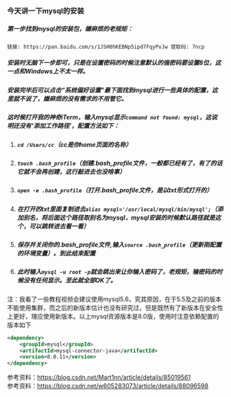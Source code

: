 ### 今天讲一下mysql的安装
##### 第一步找到mysql的安装包，嫌麻烦的老规矩：
```
链接: https://pan.baidu.com/s/1JSH0hKEBNp5ipd7FqyPvJw 提取码: 7ncp
```
##### 安装时无脑下一步即可，只是在设置密码的时候注意默认的强密码要设置8位，这一点和Windows上不太一样。
##### 安装完毕后可以点击“系统偏好设置”最下面找到mysql进行一些具体的配置，这里就不说了，嫌麻烦的没有需求的不用管它。
##### 这时候打开我的神奇iTerm，输入mysql显示`command not found: mysql`，这说明还没有‘添加工作路径’，配置方法如下：
1. ##### `cd /Users/cc`（cc是你home页面的名称）
2. ##### `touch .bash_profile`（创建.bash_profile文件，一般都已经有了，有了的话它就不会再创建，这行敲进去也没啥事）
3. ##### `open -e .bash_profile`（打开.bash_profile文件，是以txt形式打开的）
4. ##### 在打开的txt里面复制进去`alias mysql='/usr/local/mysql/bin/mysql';`（添加别名，将后面这个路径取别名为mysql，mysql安装的时候默认路径就是这个，可以跳转进去看一看）
5. ##### 保存并关闭你的.bash_profile文件,输入`source .bash_profile`（更新刚配置的环境变量）。到此结束配置
6. ##### 此时输入`mysql -u root -p`就会跳出来让你输入密码了，老规矩，输密码的时候没有任何显示。至此就全部OK了。

注：我看了一些教程视频会建议使用mysql5.6，究其原因，在于5.5及之前的版本不能使用集群，而之后的新版本估计也没有研究过，但是既然有了新版本在安全性上更好，理应使用新版本。以上mysql资源版本是8.0版，使用时注意依赖配置的版本如下
```xml
<dependency>
    <groupId>mysql</groupId>
    <artifactId>mysql-connector-java</artifactId>
    <version>8.0.11</version>
</dependency>
```

参考资料：https://blog.csdn.net/Mart1nn/article/details/85019561  
参考资料：https://blog.csdn.net/w605283073/article/details/88096598

